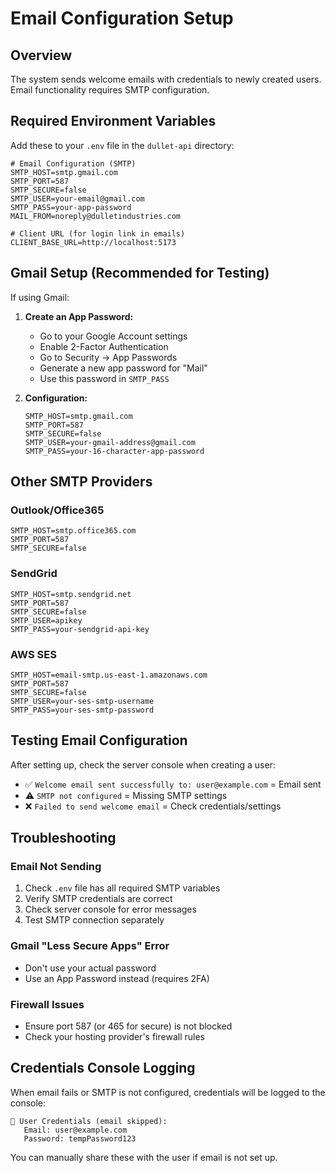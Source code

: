 # Email Configuration Setup

## Overview
The system sends welcome emails with credentials to newly created users. Email functionality requires SMTP configuration.

## Required Environment Variables

Add these to your `.env` file in the `dullet-api` directory:

```env
# Email Configuration (SMTP)
SMTP_HOST=smtp.gmail.com
SMTP_PORT=587
SMTP_SECURE=false
SMTP_USER=your-email@gmail.com
SMTP_PASS=your-app-password
MAIL_FROM=noreply@dulletindustries.com

# Client URL (for login link in emails)
CLIENT_BASE_URL=http://localhost:5173
```

## Gmail Setup (Recommended for Testing)

If using Gmail:

1. **Create an App Password:**
   - Go to your Google Account settings
   - Enable 2-Factor Authentication
   - Go to Security → App Passwords
   - Generate a new app password for "Mail"
   - Use this password in `SMTP_PASS`

2. **Configuration:**
   ```env
   SMTP_HOST=smtp.gmail.com
   SMTP_PORT=587
   SMTP_SECURE=false
   SMTP_USER=your-gmail-address@gmail.com
   SMTP_PASS=your-16-character-app-password
   ```

## Other SMTP Providers

### Outlook/Office365
```env
SMTP_HOST=smtp.office365.com
SMTP_PORT=587
SMTP_SECURE=false
```

### SendGrid
```env
SMTP_HOST=smtp.sendgrid.net
SMTP_PORT=587
SMTP_SECURE=false
SMTP_USER=apikey
SMTP_PASS=your-sendgrid-api-key
```

### AWS SES
```env
SMTP_HOST=email-smtp.us-east-1.amazonaws.com
SMTP_PORT=587
SMTP_SECURE=false
SMTP_USER=your-ses-smtp-username
SMTP_PASS=your-ses-smtp-password
```

## Testing Email Configuration

After setting up, check the server console when creating a user:
- ✅ `Welcome email sent successfully to: user@example.com` = Email sent
- ⚠️ `SMTP not configured` = Missing SMTP settings
- ❌ `Failed to send welcome email` = Check credentials/settings

## Troubleshooting

### Email Not Sending
1. Check `.env` file has all required SMTP variables
2. Verify SMTP credentials are correct
3. Check server console for error messages
4. Test SMTP connection separately

### Gmail "Less Secure Apps" Error
- Don't use your actual password
- Use an App Password instead (requires 2FA)

### Firewall Issues
- Ensure port 587 (or 465 for secure) is not blocked
- Check your hosting provider's firewall rules

## Credentials Console Logging

When email fails or SMTP is not configured, credentials will be logged to the console:
```
📧 User Credentials (email skipped):
   Email: user@example.com
   Password: tempPassword123
```

You can manually share these with the user if email is not set up.

